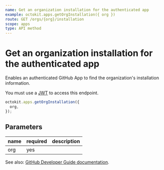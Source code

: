 ```yaml
---
name: Get an organization installation for the authenticated app
example: octokit.apps.getOrgInstallation({ org })
route: GET /orgs/{org}/installation
scope: apps
type: API method
---
```


# Get an organization installation for the authenticated app

Enables an authenticated GitHub App to find the organization's installation information.

You must use a [JWT](https://docs.github.com/apps/building-github-apps/authenticating-with-github-apps/#authenticating-as-a-github-app) to access this endpoint.

```js
octokit.apps.getOrgInstallation({
  org,
});
```

## Parameters

<table>
  <thead>
    <tr>
      <th>name</th>
      <th>required</th>
      <th>description</th>
    </tr>
  </thead>
  <tbody>
    <tr><td>org</td><td>yes</td><td>

</td></tr>
  </tbody>
</table>

See also: [GitHub Developer Guide documentation](https://docs.github.com/v3/apps/#get-an-organization-installation-for-the-authenticated-app).
